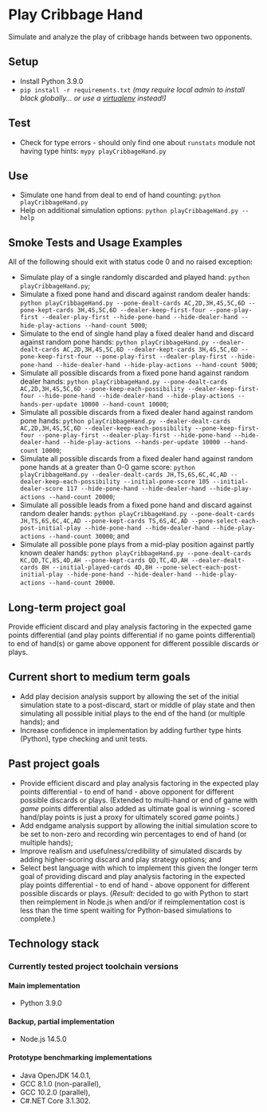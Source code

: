 # Play Cribbage Hand

Simulate and analyze the play of cribbage hands between two opponents.

## Setup

- Install Python 3.9.0
- `pip install -r requirements.txt` _(may require local admin to install black globally... or use a [virtualenv](https://virtualenv.pypa.io/en/latest/) instead!)_

## Test

- Check for type errors - should only find one about `runstats` module not having type hints: `mypy playCribbageHand.py`

## Use

- Simulate one hand from deal to end of hand counting: `python playCribbageHand.py`
- Help on additional simulation options: `python playCribbageHand.py --help`

## Smoke Tests and Usage Examples

All of the following should exit with status code 0 and no raised exception:

- Simulate play of a single randomly discarded and played hand: `python playCribbageHand.py`;
- Simulate a fixed pone hand and discard against random dealer hands: `python playCribbageHand.py --pone-dealt-cards AC,2D,3H,4S,5C,6D --pone-kept-cards 3H,4S,5C,6D --dealer-keep-first-four --pone-play-first --dealer-play-first --hide-pone-hand --hide-dealer-hand --hide-play-actions --hand-count 5000`;
- Simulate to the end of single hand play a fixed dealer hand and discard against random pone hands: `python playCribbageHand.py --dealer-dealt-cards AC,2D,3H,4S,5C,6D --dealer-kept-cards 3H,4S,5C,6D --pone-keep-first-four --pone-play-first --dealer-play-first --hide-pone-hand --hide-dealer-hand --hide-play-actions --hand-count 5000`;
- Simulate all possible discards from a fixed pone hand against random dealer hands: `python playCribbageHand.py --pone-dealt-cards AC,2D,3H,4S,5C,6D --pone-keep-each-possibility --dealer-keep-first-four --hide-pone-hand --hide-dealer-hand --hide-play-actions --hands-per-update 10000 --hand-count 10000`;
- Simulate all possible discards from a fixed dealer hand against random pone hands: `python playCribbageHand.py --dealer-dealt-cards AC,2D,3H,4S,5C,6D --dealer-keep-each-possibility --pone-keep-first-four --pone-play-first --dealer-play-first --hide-pone-hand --hide-dealer-hand --hide-play-actions --hands-per-update 10000 --hand-count 10000`;
- Simulate all possible discards from a fixed dealer hand against random pone hands at a greater than 0-0 game score: `python playCribbageHand.py --dealer-dealt-cards JH,TS,6S,6C,4C,AD --dealer-keep-each-possibility --initial-pone-score 105 --initial-dealer-score 117 --hide-pone-hand --hide-dealer-hand --hide-play-actions --hand-count 20000`;
- Simulate all possible leads from a fixed pone hand and discard against random dealer hands: `python playCribbageHand.py --pone-dealt-cards JH,TS,6S,6C,4C,AD --pone-kept-cards TS,6S,4C,AD --pone-select-each-post-initial-play --hide-pone-hand --hide-dealer-hand --hide-play-actions --hand-count 30000`; and
- Simulate all possible pone plays from a mid-play position against partly known dealer hands: `python playCribbageHand.py --pone-dealt-cards KC,QD,TC,8S,4D,AH --pone-kept-cards QD,TC,4D,AH --dealer-dealt-cards 8H --initial-played-cards 4D,8H --pone-select-each-post-initial-play --hide-pone-hand --hide-dealer-hand --hide-play-actions --hand-count 20000`.

## Long-term project goal

Provide efficient discard and play analysis factoring
in the expected game points differential (and play points differential if no game points differential) to end of hand(s) or game above opponent
for different possible discards or plays.

## Current short to medium term goals

- Add play decision analysis support by allowing the set of the initial simulation state to a post-discard, start or middle of play state and then simulating all possible initial plays to the end of the hand (or multiple hands); and
- Increase confidence in implementation by adding further type hints (Python), type checking and unit tests.

## Past project goals

- Provide efficient discard and play analysis factoring
  in the expected play points differential - to end of hand - above opponent
  for different possible discards or plays. (Extended to multi-hand or end of game with _game_ points differential also added as ultimate goal is winning - scored hand/play points is just a proxy for ultimately scored _game_ points.)
- Add endgame analysis support by allowing the initial simulation score to be set to non-zero and recording win percentages to end of hand (or multiple hands);
- Improve realism and usefulness/credibility of simulated discards by adding higher-scoring discard and play strategy options; and
- Select best language with which to implement this
  given the longer term goal of providing discard and play analysis factoring
  in the expected play points differential - to end of hand - above opponent
  for different possible discards or plays. (_Result:_ decided to go with Python to start then reimplement in Node.js when and/or if reimplementation cost is less than the time spent waiting for Python-based simulations to complete.)

## Technology stack

### Currently tested project toolchain versions

#### Main implementation

- Python 3.9.0

#### Backup, partial implementation

- Node.js 14.5.0

#### Prototype benchmarking implementations

- Java OpenJDK 14.0.1,
- GCC 8.1.0 (non-parallel),
- GCC 10.2.0 (parallel),
- C#.NET Core 3.1.302.
